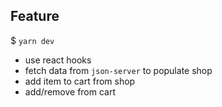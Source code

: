## Feature

\$ `yarn dev`

- use react hooks
- fetch data from `json-server` to populate shop
- add item to cart from shop
- add/remove from cart
